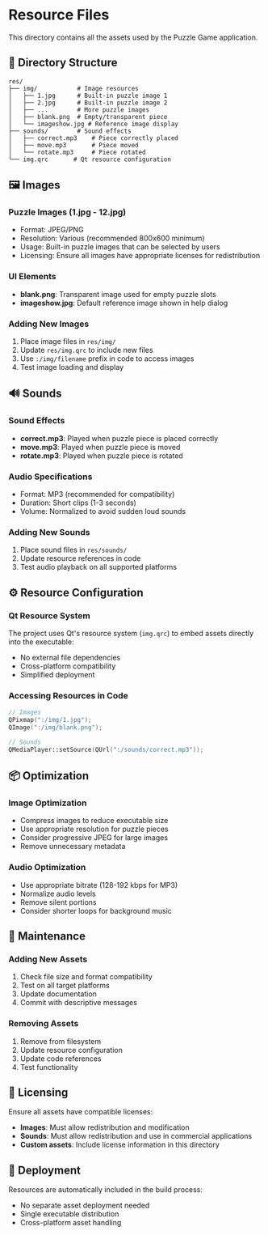 # Resource Files

This directory contains all the assets used by the Puzzle Game application.

## 📁 Directory Structure

```
res/
├── img/           # Image resources
│   ├── 1.jpg      # Built-in puzzle image 1
│   ├── 2.jpg      # Built-in puzzle image 2
│   ├── ...        # More puzzle images
│   ├── blank.png  # Empty/transparent piece
│   └── imageshow.jpg # Reference image display
├── sounds/        # Sound effects
│   ├── correct.mp3    # Piece correctly placed
│   ├── move.mp3       # Piece moved
│   └── rotate.mp3     # Piece rotated
└── img.qrc       # Qt resource configuration
```

## 🖼️ Images

### Puzzle Images (1.jpg - 12.jpg)
- Format: JPEG/PNG
- Resolution: Various (recommended 800x600 minimum)
- Usage: Built-in puzzle images that can be selected by users
- Licensing: Ensure all images have appropriate licenses for redistribution

### UI Elements
- **blank.png**: Transparent image used for empty puzzle slots
- **imageshow.jpg**: Default reference image shown in help dialog

### Adding New Images
1. Place image files in `res/img/`
2. Update `res/img.qrc` to include new files
3. Use `:/img/filename` prefix in code to access images
4. Test image loading and display

## 🔊 Sounds

### Sound Effects
- **correct.mp3**: Played when puzzle piece is placed correctly
- **move.mp3**: Played when puzzle piece is moved
- **rotate.mp3**: Played when puzzle piece is rotated

### Audio Specifications
- Format: MP3 (recommended for compatibility)
- Duration: Short clips (1-3 seconds)
- Volume: Normalized to avoid sudden loud sounds

### Adding New Sounds
1. Place sound files in `res/sounds/`
2. Update resource references in code
3. Test audio playback on all supported platforms

## ⚙️ Resource Configuration

### Qt Resource System
The project uses Qt's resource system (`img.qrc`) to embed assets directly into the executable:
- No external file dependencies
- Cross-platform compatibility
- Simplified deployment

### Accessing Resources in Code
```cpp
// Images
QPixmap(":/img/1.jpg");
QImage(":/img/blank.png");

// Sounds
QMediaPlayer::setSource(QUrl(":/sounds/correct.mp3"));
```

## 📦 Optimization

### Image Optimization
- Compress images to reduce executable size
- Use appropriate resolution for puzzle pieces
- Consider progressive JPEG for large images
- Remove unnecessary metadata

### Audio Optimization
- Use appropriate bitrate (128-192 kbps for MP3)
- Normalize audio levels
- Remove silent portions
- Consider shorter loops for background music

## 🔧 Maintenance

### Adding New Assets
1. Check file size and format compatibility
2. Test on all target platforms
3. Update documentation
4. Commit with descriptive messages

### Removing Assets
1. Remove from filesystem
2. Update resource configuration
3. Update code references
4. Test functionality

## 📄 Licensing

Ensure all assets have compatible licenses:
- **Images**: Must allow redistribution and modification
- **Sounds**: Must allow redistribution and use in commercial applications
- **Custom assets**: Include license information in this directory

## 🚀 Deployment

Resources are automatically included in the build process:
- No separate asset deployment needed
- Single executable distribution
- Cross-platform asset handling